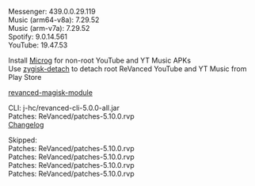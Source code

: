 Messenger: 439.0.0.29.119  
Music (arm64-v8a): 7.29.52  
Music (arm-v7a): 7.29.52  
Spotify: 9.0.14.561  
YouTube: 19.47.53  

Install [Microg](https://github.com/ReVanced/GmsCore/releases) for non-root YouTube and YT Music APKs  
Use [zygisk-detach](https://github.com/j-hc/zygisk-detach) to detach root ReVanced YouTube and YT Music from Play Store  

[revanced-magisk-module](https://github.com/j-hc/revanced-magisk-module)
  
CLI: j-hc/revanced-cli-5.0.0-all.jar  
Patches: ReVanced/patches-5.10.0.rvp  
[Changelog](https://github.com/ReVanced/revanced-patches/releases/tag/v5.10.0)  

Skipped:  
Patches: ReVanced/patches-5.10.0.rvp  
Patches: ReVanced/patches-5.10.0.rvp  
Patches: ReVanced/patches-5.10.0.rvp  
Patches: ReVanced/patches-5.10.0.rvp          
